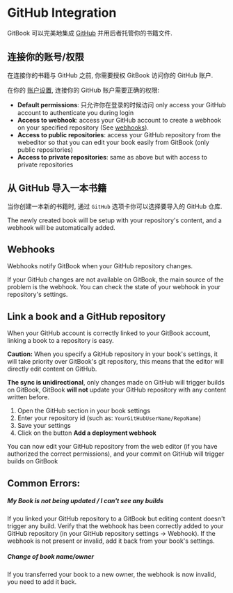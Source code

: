 # GitHub Integration

GitBook 可以完美地集成 [GitHub](https://github.com) 并用后者托管你的书籍文件.

## 连接你的账号/权限

在连接你的书籍与 GitHub 之前, 你需要授权 GitBook 访问你的 GitHub 账户.

在你的 [账户设置](https://www.gitbook.com/settings), 连接你的 GitHub 账户需要正确的权限:

- **Default permissions**: 只允许你在登录的时候访问 only access your GitHub account to authenticate you during login
- **Access to webhook**: access your GitHub account to create a webhook on your specified repository (See [webhooks](#webhooks)).
- **Access to public repositories**: access your GitHub repository from the webeditor so that you can edit your book easily from GitBook (only public repositories)
- **Access to private repositories**: same as above but with access to private repositories

## 从 GitHub 导入一本书籍

当你创建一本新的书籍时, 通过 `GitHub` 选项卡你可以选择要导入的 GitHub 仓库.

The newly created book will be setup with your repository's content, and a webhook will be automatically added.

## Webhooks

Webhooks notify GitBook when your GitHub repository changes.

If your GitHub changes are not available on GitBook, the main source of the problem is the webhook. You can check the state of your webhook in your repository's settings.


## Link a book and a GitHub repository

When your GitHub account is correctly linked to your GitBook account, linking a book to a repository is easy.

**Caution:** When you specify a GitHub repository in your book's settings, it will take priority over GitBook's git repository, this means that the editor will directly edit content on GitHub.

**The sync is unidirectional**, only changes made on GitHub will trigger builds on GitBook, GitBook **will not** update your GitHub repository with any content written before.

1. Open the GitHub section in your book settings
2. Enter your repository id (such as: `YourGitHubUserName/RepoName`)
3. Save your settings
4. Click on the button **Add a deployment webhook**

You can now edit your GitHub repository from the web editor (if you have authorized the correct permissions), and your commit on GitHub will trigger builds on GitBook

## Common Errors:

##### My Book is not being updated / I can't see any builds

If you linked your GitHub repository to a GitBook but editing content doesn't trigger any build.
Verify that the webhook has been correctly added to your GitHub repository (in your GitHub repository settings -> Webhook). If the webhook is not present or invalid, add it back from your book's settings.

##### Change of book name/owner

If you transferred your book to a new owner, the webhook is now invalid, you need to add it back.
